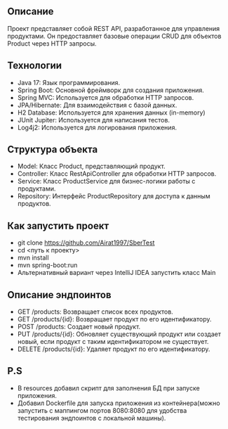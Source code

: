 ## Описание
Проект представляет собой REST API, разработанное для управления продуктами. Он предоставляет базовые операции CRUD для объектов Product через HTTP запросы.
## Технологии
- Java 17: Язык программирования. 
- Spring Boot: Основной фреймворк для создания приложения.
- Spring MVC: Используется для обработки HTTP запросов.
- JPA/Hibernate: Для взаимодействия с базой данных.
- H2 Database: Используется для хранения данных (in-memory)
- JUnit Jupiter: Используется для написания тестов.
- Log4j2: Используется для логирования приложения.
## Структура объекта
- Model: Класс Product, представляющий продукт.
- Controller: Класс RestApiController для обработки HTTP запросов.
- Service: Класс ProductService для бизнес-логики работы с продуктами.
- Repository: Интерфейс ProductRepository для доступа к данным продуктов.
## Как запустить проект
- git clone https://github.com/Airat1997/SberTest
- cd <путь к проекту>
- mvn install
- mvn spring-boot:run
- Альтернативный вариант через IntelliJ IDEA запустить класс Main
## Описание эндпоинтов
- GET /products: Возвращает список всех продуктов.
- GET /products/{id}: Возвращает продукт по его идентификатору.
- POST /products: Создает новый продукт.
- PUT /products/{id}: Обновляет существующий продукт или создает новый, если продукт с таким идентификатором не существует.
- DELETE /products/{id}: Удаляет продукт по его идентификатору.
## P.S
- В resources добавил скрипт для заполнения БД при запуске приложения.
- Добавил Dockerfile для запуска приложения из контейнера(можно запустить с маппингом портов 8080:8080 для удобства тестирования эндпоинтов с локальной машины). 



